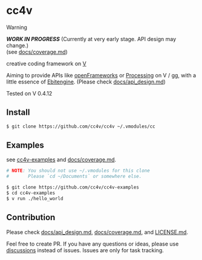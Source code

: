 # cc4v

> [!WARNING]
> ***WORK IN PROGRESS*** (Currently at very early stage. API design may change.)<br>
> (see [docs/coverage.md](docs/coverage.md))

creative coding framework on [V](https://vlang.io/)

Aiming to provide APIs like [openFrameworks](https://openframeworks.cc/documentation/) or [Processing](https://processing.org/reference) on V / [gg](https://modules.vlang.io/gg.html), with a little essence of [Ebitengine](https://ebitengine.org/). (Please check [docs/api_design.md](docs/api_design.md))

Tested on V 0.4.12

## Install

```bash
$ git clone https://github.com/cc4v/cc4v ~/.vmodules/cc
```

## Examples

see [cc4v-examples](https://github.com/cc4v/cc4v-examples) and [docs/coverage.md](docs/coverage.md).

```bash
# NOTE: You should not use ~/.vmodules for this clone
#       Please `cd ~/Documents` or somewhere else.

$ git clone https://github.com/cc4v/cc4v-examples
$ cd cc4v-examples
$ v run ./hello_world
```

## Contribution

Please check [docs/api_design.md](docs/api_design.md), [docs/coverage.md](docs/coverage.md), and [LICENSE.md](LICENSE.md).

Feel free to create PR. If you have any questions or ideas, please use [discussions](https://github.com/cc4v/cc4v/discussions) instead of issues. Issues are only for task tracking.
